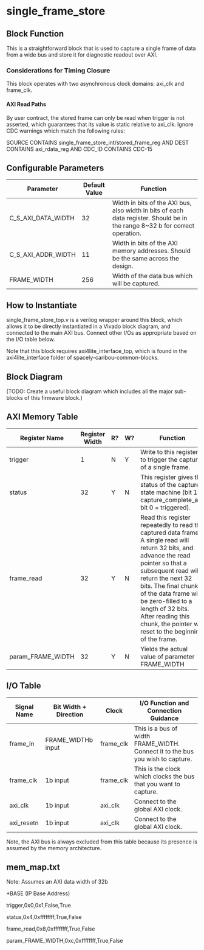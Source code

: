 # single_frame_store

## Block Function
This is a straightforward block that is used to capture a single frame of data from a wide bus and store it for diagnostic readout over AXI.

### Considerations for Timing Closure

This block operates with two asynchronous clock domains: axi_clk and frame_clk.

#### AXI Read Paths

By user contract, the stored frame can only be read when trigger is not asserted, which guarantees that its value is static relative to axi_clk. Ignore CDC warnings which match the following rules:

SOURCE CONTAINS single_frame_store_int/stored_frame_reg  AND DEST CONTAINS  axi_rdata_reg AND CDC_ID CONTAINS CDC-15

## Configurable Parameters

| Parameter     | Default Value	          | Function  |
| ------------- | ----------------------- | ------- |
| C_S_AXI_DATA_WIDTH        | 32    | Width in bits of the AXI bus, also width in bits of each data register. Should be in the range 8~32 b for correct operation. |
| C_S_AXI_ADDR_WIDTH        | 11    | Width in bits of the AXI memory addresses. Should be the same across the design. | 
|FRAME_WIDTH | 256 | Width of the data bus which will be captured. |


## How to Instantiate
single_frame_store_top.v is a verilog wrapper around this block, which allows it to be directly instantiated in a Vivado block diagram, and connected to the main AXI bus. Connect other I/Os as appropriate based on the I/O table below.

Note that this block requires axi4lite_interface_top, which is found in the axi4lite_interface folder of spacely-caribou-common-blocks.


## Block Diagram
(TODO: Create a useful block diagram which includes all the major sub-blocks of this firmware block.)

## AXI Memory Table 

| Register Name       | Register Width            | R?   | W?   | Function                             |
| -------------       | -------------------- | ---- | ---- | ------------------------------------ |
|trigger | 1 | N | Y | Write to this register to trigger the capture of a single frame. |
|status | 32 | Y | N | This register gives the status of the capture state machine (bit 1 = capture_complete_axi, bit 0 = triggered). |
|frame_read | 32 | Y | N | Read this register repeatedly to read the captured data frame. A single read will return 32 bits, and advance the read pointer so that a subsequent read will return the next 32 bits. The final chunk of the data frame will be zero-filled to a length of 32 bits. After reading this chunk, the pointer will reset to the beginning of the frame. |
|param_FRAME_WIDTH | 32 | Y | N | Yields the actual value of parameter FRAME_WIDTH |



## I/O Table 

| Signal Name       | Bit Width + Direction          | Clock   | I/O Function and Connection Guidance |
| -------------     | ------------------------------ | ------- | ------------------------------------ |
|frame_in| FRAME_WIDTHb input | frame_clk | This is a bus of width FRAME_WIDTH. Connect it to the bus you wish to capture.|
|frame_clk| 1b input | frame_clk | This is the clock which clocks the bus that you want to capture. |
|axi_clk| 1b input | axi_clk | Connect to the global AXI clock. |
|axi_resetn| 1b input | axi_clk | Connect to the global AXI clock. |



Note, the AXI bus is always excluded from this table because its presence is assumed by the memory architecture.

## mem_map.txt

Note: Assumes an AXI data width of 32b

*BASE (IP Base Address)

trigger,0x0,0x1,False,True

status,0x4,0xffffffff,True,False

frame_read,0x8,0xffffffff,True,False

param_FRAME_WIDTH,0xc,0xffffffff,True,False



